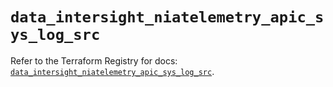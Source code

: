 # `data_intersight_niatelemetry_apic_sys_log_src`

Refer to the Terraform Registry for docs: [`data_intersight_niatelemetry_apic_sys_log_src`](https://registry.terraform.io/providers/ciscodevnet/intersight/1.0.71/docs/data-sources/niatelemetry_apic_sys_log_src).
